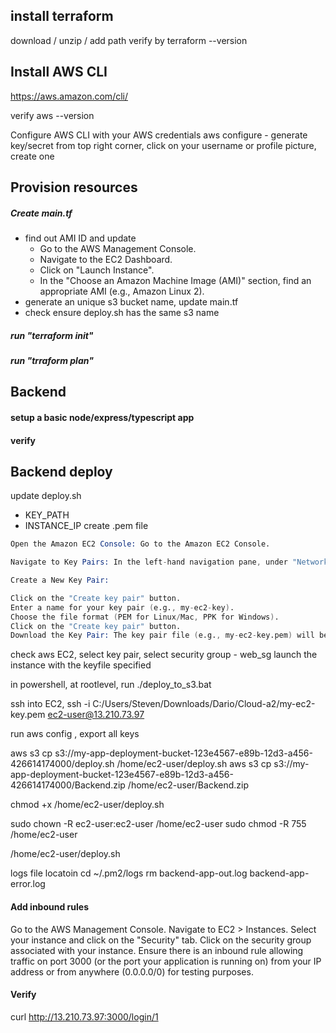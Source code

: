 ## install terraform
download / unzip / add path
verify by
terraform --version

## Install AWS CLI
https://aws.amazon.com/cli/

verify
aws --version

Configure AWS CLI with your AWS credentials
aws configure
    - generate key/secret from top right corner, click on your username or profile picture, create one

## Provision resources
##### Create main.tf
- find out AMI ID and update
  - Go to the AWS Management Console.
  - Navigate to the EC2 Dashboard.
  - Click on "Launch Instance".
  - In the "Choose an Amazon Machine Image (AMI)" section, find an appropriate AMI (e.g., Amazon Linux 2).
- generate an unique s3 bucket name, update main.tf
- check ensure deploy.sh has the same s3 name
  
##### run "terraform init"
##### run "trraform plan"

## Backend
#### setup a basic node/express/typescript app
#### verify

## Backend deploy
update deploy.sh
 - KEY_PATH
 - INSTANCE_IP
create .pem file
```s
Open the Amazon EC2 Console: Go to the Amazon EC2 Console.

Navigate to Key Pairs: In the left-hand navigation pane, under "Network & Security," click on "Key Pairs."

Create a New Key Pair:

Click on the "Create key pair" button.
Enter a name for your key pair (e.g., my-ec2-key).
Choose the file format (PEM for Linux/Mac, PPK for Windows).
Click on the "Create key pair" button.
Download the Key Pair: The key pair file (e.g., my-ec2-key.pem) will be automatically downloaded to your computer. Save this file in a secure location.
```

check aws EC2, 
select key pair, 
select security group - web_sg
launch the instance with the keyfile specified

in powershell, at rootlevel, run   ./deploy_to_s3.bat

ssh into EC2,
ssh -i C:/Users/Steven/Downloads/Dario/Cloud-a2/my-ec2-key.pem ec2-user@13.210.73.97

run aws config , export all keys

aws s3 cp s3://my-app-deployment-bucket-123e4567-e89b-12d3-a456-426614174000/deploy.sh /home/ec2-user/deploy.sh
aws s3 cp s3://my-app-deployment-bucket-123e4567-e89b-12d3-a456-426614174000/Backend.zip /home/ec2-user/Backend.zip

chmod +x /home/ec2-user/deploy.sh

sudo chown -R ec2-user:ec2-user /home/ec2-user
sudo chmod -R 755 /home/ec2-user

/home/ec2-user/deploy.sh

logs file locatoin    cd ~/.pm2/logs
rm backend-app-out.log backend-app-error.log

#### Add inbound rules
Go to the AWS Management Console.
Navigate to EC2 > Instances.
Select your instance and click on the "Security" tab.
Click on the security group associated with your instance.
Ensure there is an inbound rule allowing traffic on port 3000 (or the port your application is running on) from your IP address or from anywhere (0.0.0.0/0) for testing purposes.

#### Verify
 curl http://13.210.73.97:3000/login/1








